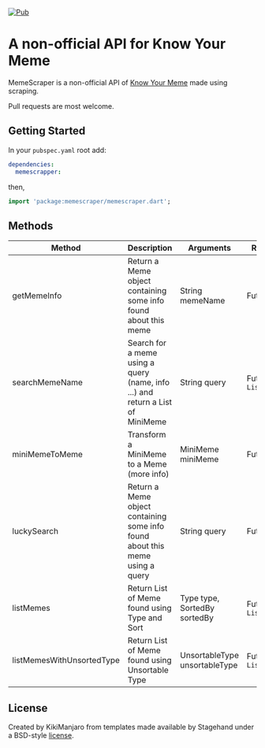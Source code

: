 [![Pub](https://img.shields.io/pub/v/memescraper.svg)](https://pub.dev/packages/memescraper)

# A non-official API for Know Your Meme

MemeScraper is a non-official API of [Know Your Meme](https://knowyourmeme.com/) made using scraping.

Pull requests are most welcome.

## Getting Started

In your `pubspec.yaml` root add:

```yaml
dependencies:
  memescrapper:
```

then,

```dart
import 'package:memescraper/memescraper.dart';
```

## Methods

| Method | Description | Arguments | Return Type
|---|---|---|---|
| getMemeInfo | Return a Meme object containing some info found about this meme | String memeName | Future `<Meme>` |
| searchMemeName | Search for a meme using a query (name, info ...) and return a List of MiniMeme | String query | Future `List<MiniMeme>` |
| miniMemeToMeme | Transform a MiniMeme to a Meme (more info) | MiniMeme miniMeme | Future `<Meme>` |
| luckySearch | Return a Meme object containing some info found about this meme using a query | String query | Future `<Meme>` |
| listMemes | Return List of Meme found using Type and Sort | Type type, SortedBy sortedBy | Future `List<MiniMeme>` |
| listMemesWithUnsortedType | Return List of Meme found using Unsortable Type | UnsortableType unsortableType | Future `List<MiniMeme>` |

## License

Created by KikiManjaro from templates made available by Stagehand under a BSD-style
[license](https://github.com/dart-lang/stagehand/blob/master/LICENSE).